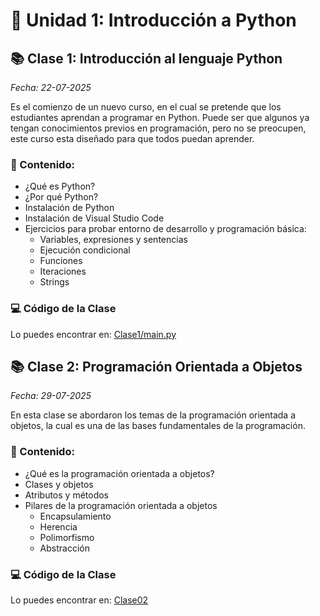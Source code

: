 # 🐍 Unidad 1: Introducción a Python

## 📚 Clase 1: Introducción al lenguaje Python

_Fecha: 22-07-2025_

Es el comienzo de un nuevo curso, en el cual se pretende que los estudiantes aprendan a programar en Python. Puede ser que algunos ya tengan conocimientos previos en programación, pero no se preocupen, este curso esta diseñado para que todos puedan aprender.

### 📖 Contenido:
- ¿Qué es Python?
- ¿Por qué Python?
- Instalación de Python
- Instalación de Visual Studio Code
- Ejercicios para probar entorno de desarrollo y programación básica:
    - Variables, expresiones y sentencias
    - Ejecución condicional
    - Funciones
    - Iteraciones
    - Strings

### 💻 Código de la Clase

Lo puedes encontrar en:  [Clase1/main.py](./Clase1/main.py)

## 📚 Clase 2: Programación Orientada a Objetos

_Fecha: 29-07-2025_

En esta clase se abordaron los temas de la programación orientada a objetos, la cual es una de las bases fundamentales de la programación.

### 📖 Contenido:
- ¿Qué es la programación orientada a objetos?
- Clases y objetos
- Atributos y métodos
- Pilares de la programación orientada a objetos
    - Encapsulamiento
    - Herencia
    - Polimorfismo
    - Abstracción



### 💻 Código de la Clase

Lo puedes encontrar en:  [Clase02](./Clase2)

